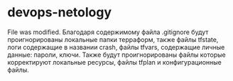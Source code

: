 # devops-netology
File was  modified.
Благодаря содержимому файла .gitignore будут проигнорированы локальные папки терраформ, также файлы tfstate, логи содержащие в названии crash, файлы tfvars, содержащие личные данные: пароли, ключи. Также будут проигнорированы файлы которые корректируют локальные ресурсы, файлы tfplan и конфигурационные файлы.
